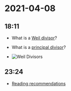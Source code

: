 # 2021-04-08

## 18:11

- What is a [Weil divisor](Weil%20divisor)?
- What is a [principal divisor](principal%20divisor)?

- ![Weil Divisors](figures/image_2021-04-08-18-11-10.png)

## 23:24

- [Reading recommendations](https://math.mit.edu/~notzeb/rec.html)
